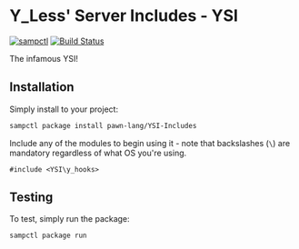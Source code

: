# Y_Less' Server Includes - YSI

[![sampctl](https://shields.southcla.ws/badge/sampctl-YSI--Includes-2f2f2f.svg?style=for-the-badge)](https://github.com/pawn-lang/YSI-Includes)
[![Build Status](https://travis-ci.org/Southclaws/YSI-Includes.svg?branch=YSI.tl)](https://travis-ci.org/Southclaws/YSI-Includes)

The infamous YSI!

## Installation

Simply install to your project:

```bash
sampctl package install pawn-lang/YSI-Includes
```

Include any of the modules to begin using it - note that backslashes (`\`) are
mandatory regardless of what OS you're using.

```pawn
#include <YSI\y_hooks>
```

## Testing

To test, simply run the package:

```bash
sampctl package run
```
